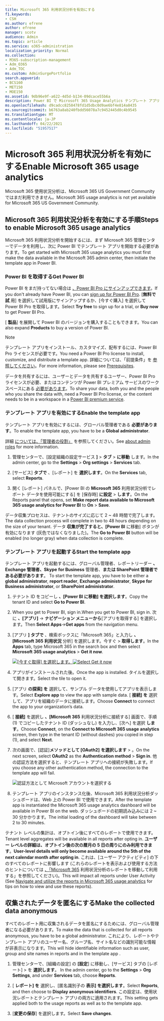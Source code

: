 ```yaml
---
title: Microsoft 365 利用状況分析を有効にする
f1.keywords:
- CSH
ms.author: efrene
author: efrene
manager: scotv
audience: Admin
ms.topic: article
ms.service: o365-administration
localization_priority: Normal
ms.collection:
- M365-subscription-management
- Adm_O365
- Adm_TOC
ms.custom: AdminSurgePortfolio
search.appverid:
- BCS160
- MET150
- MOE150
ms.assetid: 9db96e9f-a622-4d5d-b134-09dcace55b6a
description: Power BI で Microsoft 365 Usage Analytics テンプレート アプリを使用してテナントのデータ収集を開始する方法について説明します。
ms.openlocfilehash: d9cadcc8258478fd1d5dbc0d9ae6bf4e814a8435
ms.sourcegitcommit: b6763a8ab240fbdd56078a7c9452445d0c4b9545
ms.translationtype: MT
ms.contentlocale: ja-JP
ms.lasthandoff: 04/22/2021
ms.locfileid: "51957517"
---
```

# <a name="enable-microsoft-365-usage-analytics"></a><span data-ttu-id="259d5-103">Microsoft 365 利用状況分析を有効にする</span><span class="sxs-lookup"><span data-stu-id="259d5-103">Enable Microsoft 365 usage analytics</span></span>

<span data-ttu-id="259d5-104">Microsoft 365 使用状況分析は、Microsoft 365 US Government Community ではまだ利用できません。</span><span class="sxs-lookup"><span data-stu-id="259d5-104">Microsoft 365 usage analytics is not yet available for Microsoft 365 US Government Community.</span></span>
  
## <a name="steps-to-enable-microsoft-365-usage-analytics"></a><span data-ttu-id="259d5-105">Microsoft 365 利用状況分析を有効にする手順</span><span class="sxs-lookup"><span data-stu-id="259d5-105">Steps to enable Microsoft 365 usage analytics</span></span>

<span data-ttu-id="259d5-106">Microsoft 365 利用状況分析を開始するには、まず Microsoft 365 管理センターでデータを利用し、次に Power BI でテンプレート アプリを開始する必要があります。</span><span class="sxs-lookup"><span data-stu-id="259d5-106">To get started with Microsoft 365 usage analytics you must first make the data available in the Microsoft 365 admin center, then initiate the template app in Power BI.</span></span>
  
### <a name="get-power-bi"></a><span data-ttu-id="259d5-107">Power BI を取得する</span><span class="sxs-lookup"><span data-stu-id="259d5-107">Get Power BI</span></span>

<span data-ttu-id="259d5-108">Power BI をまだ持ってない場合は [、Power BI Pro にサインアップできます](https://go.microsoft.com/fwlink/p/?linkid=845347)。</span><span class="sxs-lookup"><span data-stu-id="259d5-108">If you don't already have Power BI, you can [sign up for Power BI Pro](https://go.microsoft.com/fwlink/p/?linkid=845347).</span></span> <span data-ttu-id="259d5-109">[**無料で試** 用] を選択して試用版にサインアップするか、[今すぐ購入] を選択して Power BI Pro を取得します。</span><span class="sxs-lookup"><span data-stu-id="259d5-109">Select **Try free** to sign up for a trial, or **Buy now** to get Power BI Pro.</span></span>
  
  
<span data-ttu-id="259d5-110">[ **製品**] を展開して Power BI のバージョンを購入することもできます。</span><span class="sxs-lookup"><span data-stu-id="259d5-110">You can also expand **Products** to buy a version of Power BI.</span></span> 

> [!NOTE]
> <span data-ttu-id="259d5-111">テンプレート アプリをインストール、カスタマイズ、配布するには、Power BI Pro ライセンスが必要です。</span><span class="sxs-lookup"><span data-stu-id="259d5-111">You need a Power BI Pro license to install, customize, and distribute a template app.</span></span> <span data-ttu-id="259d5-112">詳細については、「前提条件」を [参照してください](/power-bi/service-template-apps-install-distribute?source=docs#prerequisites)。</span><span class="sxs-lookup"><span data-stu-id="259d5-112">For more information, please see [Prerequisites](/power-bi/service-template-apps-install-distribute?source=docs#prerequisites).</span></span>

<span data-ttu-id="259d5-113">データを共有するには、ユーザーとデータを共有するユーザー、Power BI Pro ライセンスが必要、またはコンテンツが Power BI プレミアム サービスのワークスペースにある [必要があります](/power-bi/service-premium-what-is)。</span><span class="sxs-lookup"><span data-stu-id="259d5-113">To share your data, both you and the people who you share the data with, need a Power BI Pro license, or the content needs to be in a workspace in a [Power BI premium service](/power-bi/service-premium-what-is).</span></span> 
  
### <a name="enable-the-template-app"></a><span data-ttu-id="259d5-114">テンプレート アプリを有効にする</span><span class="sxs-lookup"><span data-stu-id="259d5-114">Enable the template app</span></span>

<span data-ttu-id="259d5-115">テンプレート アプリを有効にするには、グローバル管理者である **必要があります**。</span><span class="sxs-lookup"><span data-stu-id="259d5-115">To enable the template app, you have to be a **Global administrator**.</span></span>
  
<span data-ttu-id="259d5-116">詳細 [については、「管理者の役割」](../add-users/about-admin-roles.md) を参照してください。</span><span class="sxs-lookup"><span data-stu-id="259d5-116">See [about admin roles](../add-users/about-admin-roles.md) for more information.</span></span> 
  
1. <span data-ttu-id="259d5-117">管理センターで、[設定組織の設定サービス **]** \> **タブ** \> **に移動** します。</span><span class="sxs-lookup"><span data-stu-id="259d5-117">In the admin center, go to the **Settings** \> **Org settings** \> **Services** tab.</span></span> 
    
2. <span data-ttu-id="259d5-118">[サービス] **タブで** 、[レポート] を  **選択します**。</span><span class="sxs-lookup"><span data-stu-id="259d5-118">On the **Services** tab, select  **Reports**.</span></span>
    
3. <span data-ttu-id="259d5-119">開く [レポート] パネルで、[Power BI の **Microsoft 365** 利用状況分析でレポート データを使用可能にする] を [保存時] **に設定** \> **します**。</span><span class="sxs-lookup"><span data-stu-id="259d5-119">On the Reports panel that opens, set **Make report data available to Microsoft 365 usage analytics for Power BI** to **On** \> **Save**.</span></span> 
  
<span data-ttu-id="259d5-120">データ収集プロセスは、テナントのサイズに応じて 2 ~ 48 時間で完了します。</span><span class="sxs-lookup"><span data-stu-id="259d5-120">The data collection process will complete in two to 48 hours depending on the size of your tenant.</span></span> <span data-ttu-id="259d5-121">データ **収集が完了すると、[Power BI** に移動] ボタンが有効になります (灰色ではなくなりました)。</span><span class="sxs-lookup"><span data-stu-id="259d5-121">The **Go to Power BI** button will be enabled (no longer gray) when data collection is complete.</span></span> 
    
### <a name="start-the-template-app"></a><span data-ttu-id="259d5-122">テンプレート アプリを起動する</span><span class="sxs-lookup"><span data-stu-id="259d5-122">Start the template app</span></span>

<span data-ttu-id="259d5-123">テンプレート アプリを起動するには、グローバル管理者、レポートリーダー **、Exchange 管理者、Skype** **for Business** 管理者、**または SharePoint 管理者である必要があります**。 </span><span class="sxs-lookup"><span data-stu-id="259d5-123">To start the template app, you have to be either a **global administrator**, **report reader**, **Exchange administrator**, **Skype for Business administrator**, or **SharePoint administrator**.</span></span> 
  
1. <span data-ttu-id="259d5-124">テナント ID をコピーし **、[Power BI に移動] を選択します**。</span><span class="sxs-lookup"><span data-stu-id="259d5-124">Copy the tenant ID and select **Go to Power BI**.</span></span>
    
2.  <span data-ttu-id="259d5-125">When you get to Power BI, sign in.</span><span class="sxs-lookup"><span data-stu-id="259d5-125">When you get to Power BI, sign in.</span></span> <span data-ttu-id="259d5-126">次に **、[アプリ]** -> **ナビゲーション メニューから**[アプリを取得する] を選択します。</span><span class="sxs-lookup"><span data-stu-id="259d5-126">Then **Select Apps**->**Get apps** from the navigation menu.</span></span>    
  
3. <span data-ttu-id="259d5-127">[アプリ **] タブで** 、検索ボックスに「Microsoft 365」と入力し **、[Microsoft 365 利用状況** 分析] を選択します。今すぐ \> **取得します**。</span><span class="sxs-lookup"><span data-stu-id="259d5-127">In the **Apps** tab, type Microsoft 365 in the search box and then select **Microsoft 365 usage analytics** \> **Get it now**.</span></span>

    <span data-ttu-id="259d5-128">[![[今すぐ取得] を選択します。](../../media/78102250-9874-4a32-8365-436f13560b52.png)](https://app.powerbi.com/groups/me/getapps/services/cia_microsoft365.microsoft-365-usage-analytics)</span><span class="sxs-lookup"><span data-stu-id="259d5-128">[![Select Get it now](../../media/78102250-9874-4a32-8365-436f13560b52.png)](https://app.powerbi.com/groups/me/getapps/services/cia_microsoft365.microsoft-365-usage-analytics)</span></span>
    
4.  <span data-ttu-id="259d5-129">アプリがインストールされた後。</span><span class="sxs-lookup"><span data-stu-id="259d5-129">Once the app is installed.</span></span> <span data-ttu-id="259d5-130">タイルを選択して開きます。</span><span class="sxs-lookup"><span data-stu-id="259d5-130">Select the tile to open it.</span></span>

5.  <span data-ttu-id="259d5-131">[アプリ **の探索] を** 選択して、サンプル データを使用してアプリを表示します。</span><span class="sxs-lookup"><span data-stu-id="259d5-131">Select **Explore app** to view the app with sample data.</span></span> <span data-ttu-id="259d5-132">[ **接続] を** 選択して、アプリを組織のデータに接続します。</span><span class="sxs-lookup"><span data-stu-id="259d5-132">Choose **Connect** to connect the app to your organization’s data.</span></span>

6.  <span data-ttu-id="259d5-133">[ **接続]** を選択し **、[Microsoft 365** 利用状況分析に接続する] 画面で、手順 (1) でコピーしたテナント ID (ダッシュなし) を入力し、[次へ] を選択 **します**。</span><span class="sxs-lookup"><span data-stu-id="259d5-133">Choose **Connect**, on the **Connect to Microsoft 365 usage analytics** screen, then type in the tenant ID (without dashes) you copied in step (1), and select **Next**.</span></span>
    
7. <span data-ttu-id="259d5-134">次の画面で、[認証]**メソッドとして [OAuth2]** **を選択します** \> 。</span><span class="sxs-lookup"><span data-stu-id="259d5-134">On the next screen, select **OAuth2** as the **Authentication method** \> **Sign in**.</span></span> <span data-ttu-id="259d5-135">他の認証方法を選択すると、テンプレート アプリへの接続が失敗します。</span><span class="sxs-lookup"><span data-stu-id="259d5-135">If you choose any other authentication method, the connection to the template app will fail.</span></span>
    
    ![認証方法として Microsoft アカウントを選択する](../../media/ab6f0463-c3f7-4088-a605-67c699fa86adnew.png)
  
8. <span data-ttu-id="259d5-137">テンプレート アプリのインスタンス化後、Microsoft 365 利用状況分析ダッシュボードは、Web 上の Power BI で使用できます。</span><span class="sxs-lookup"><span data-stu-id="259d5-137">After the template app is instantiated the Microsoft 365 usage analytics dashboard will be available in Power BI on the web.</span></span> <span data-ttu-id="259d5-138">ダッシュボードの初期読み込みには 2 ~ 30 分かかります。</span><span class="sxs-lookup"><span data-stu-id="259d5-138">The initial loading of the dashboard will take between 2 to 30 minutes.</span></span>
  
<span data-ttu-id="259d5-139">テナント レベルの集計は、オプトイン後にすべてのレポートで使用できます。</span><span class="sxs-lookup"><span data-stu-id="259d5-139">Tenant level aggregates will be available in all reports after opting in.</span></span> <span data-ttu-id="259d5-140">**ユーザー レベルの詳細は、オプトイン後の次の暦月の 5 日の周りにのみ利用できます**。</span><span class="sxs-lookup"><span data-stu-id="259d5-140">**User-level details will only become available around the 5th of the next calendar month after opting in**.</span></span> <span data-ttu-id="259d5-141">これは、[ユーザー アクティビティ] の下のすべてのレポートに影響します (これらのレポートを表示および使用する方法のヒントについては [、「Microsoft 365](navigate-and-utilize-reports.md) 利用状況分析のレポートを移動して利用する」を参照してください)。</span><span class="sxs-lookup"><span data-stu-id="259d5-141">This will impact all reports under User Activity (See [Navigate and utilize the reports in Microsoft 365 usage analytics](navigate-and-utilize-reports.md) for tips on how to view and use these reports).</span></span>
    
## <a name="make-the-collected-data-anonymous"></a><span data-ttu-id="259d5-142">収集されたデータを匿名にする</span><span class="sxs-lookup"><span data-stu-id="259d5-142">Make the collected data anonymous</span></span>

<span data-ttu-id="259d5-143">すべてのレポート用に収集されるデータを匿名にするためには、グローバル管理者になる必要があります。</span><span class="sxs-lookup"><span data-stu-id="259d5-143">To make the data that is collected for all reports anonymous, you have to be a global administrator.</span></span> <span data-ttu-id="259d5-144">これにより、レポートやテンプレート アプリのユーザー名、グループ名、サイト名などの識別可能な情報が非表示になります。</span><span class="sxs-lookup"><span data-stu-id="259d5-144">This will hide identifiable information such as user, group and site names in reports and in the template app .</span></span>
  
1. <span data-ttu-id="259d5-145">管理センターで、[組織の設定] の **[設定**] に移動し、[サービス] タブの [レポート] \> を **選択します**。 </span><span class="sxs-lookup"><span data-stu-id="259d5-145">In the admin center, go to the **Settings** \> **Org Settings**, and under **Services** tab, choose **Reports**.</span></span>
    
2. <span data-ttu-id="259d5-146">[ **レポート] を** 選択し、[匿名識別子の **表示] を選択します**。</span><span class="sxs-lookup"><span data-stu-id="259d5-146">Select **Reports**, and then choose to **Display anonymous identifiers**.</span></span> <span data-ttu-id="259d5-147">この設定は、使用状況レポートとテンプレート アプリの両方に適用されます。</span><span class="sxs-lookup"><span data-stu-id="259d5-147">This setting gets applied both to the usage reports as well as to the template app.</span></span>
  
3. <span data-ttu-id="259d5-148">[**変更の保存**] を選択します。</span><span class="sxs-lookup"><span data-stu-id="259d5-148">Select **Save changes**.</span></span>
